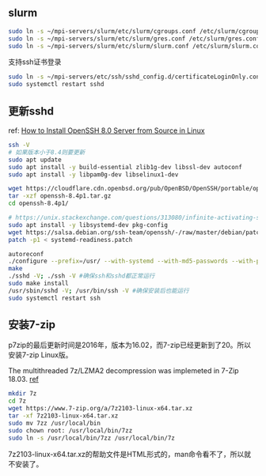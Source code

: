 ## slurm
```bash
sudo ln -s ~/mpi-servers/slurm/etc/slurm/cgroups.conf /etc/slurm/cgroups.conf
sudo ln -s ~/mpi-servers/slurm/etc/slurm/gres.conf /etc/slurm/gres.conf
sudo ln -s ~/mpi-servers/slurm/etc/slurm/slurm.conf /etc/slurm/slurm.conf
```

支持ssh证书登录
```bash
sudo ln -s ~/mpi-servers/etc/ssh/sshd_config.d/certificateLoginOnly.conf /etc/ssh/sshd_config.d/certificateLoginOnly.conf
sudo systemctl restart sshd
```

## 更新sshd

ref: [How to Install OpenSSH 8.0 Server from Source in Linux](https://www.tecmint.com/install-openssh-server-from-source-in-linux/)
```bash
ssh -V
# 如果版本小于8.4则要更新
sudo apt update 
sudo apt install -y build-essential zlib1g-dev libssl-dev autoconf 
sudo apt install -y libpam0g-dev libselinux1-dev

wget https://cloudflare.cdn.openbsd.org/pub/OpenBSD/OpenSSH/portable/openssh-8.4p1.tar.gz
tar -xzf openssh-8.4p1.tar.gz
cd openssh-8.4p1/

# https://unix.stackexchange.com/questions/313080/infinite-activating-state-for-custom-build-openssh-hpn-sshd-on-ubuntu-16
sudo apt install -y libsystemd-dev pkg-config
wget https://salsa.debian.org/ssh-team/openssh/-/raw/master/debian/patches/systemd-readiness.patch
patch -p1 < systemd-readiness.patch

autoreconf
./configure --prefix=/usr/ --with-systemd --with-md5-passwords --with-pam --with-selinux --with-privsep-path=/var/lib/sshd/ --sysconfdir=/etc/ssh 
make
./sshd -V; ./ssh -V #确保ssh和sshd都正常运行
sudo make install
/usr/sbin/sshd -V; /usr/bin/ssh -V #确保安装后也能运行
sudo systemctl restart ssh
```

## 安装7-zip
p7zip的最后更新时间是2016年，版本为16.02，而7-zip已经更新到了20。所以安装7-zip Linux版。

The multithreaded 7z/LZMA2 decompression was implemeted in 7-Zip 18.03. [ref](https://sourceforge.net/p/sevenzip/discussion/45797/thread/136f029b/#ff6a)

```bash
mkdir 7z
cd 7z
wget https://www.7-zip.org/a/7z2103-linux-x64.tar.xz
tar -xf 7z2103-linux-x64.tar.xz
sudo mv 7zz /usr/local/bin
sudo chown root: /usr/local/bin/7zz
sudo ln -s /usr/local/bin/7zz /usr/local/bin/7z
```

7z2103-linux-x64.tar.xz的帮助文件是HTML形式的，man命令看不了，所以就不安装了。
